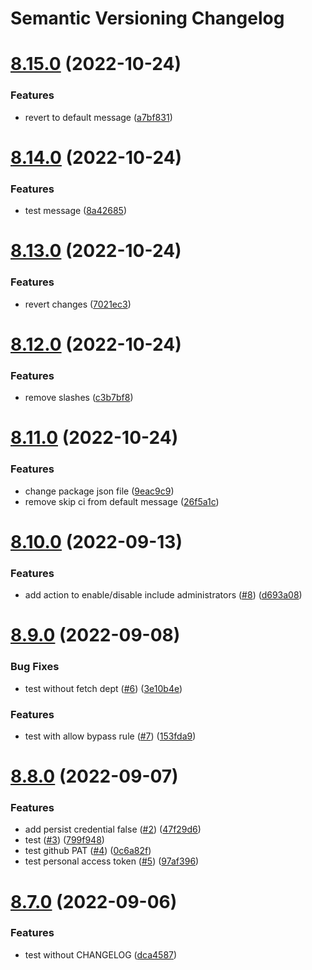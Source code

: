 # Semantic Versioning Changelog

# [8.15.0](https://github.com/adrianostas/flutter-monorepo/compare/v8.14.0...v8.15.0) (2022-10-24)


### Features

* revert to default message ([a7bf831](https://github.com/adrianostas/flutter-monorepo/commit/a7bf831673fc6ccb2f920dcc3ee98813837d964c))

# [8.14.0](https://github.com/adrianostas/flutter-monorepo/compare/v8.13.0...v8.14.0) (2022-10-24)


### Features

* test message ([8a42685](https://github.com/adrianostas/flutter-monorepo/commit/8a426858e2058f5d8ea1f3f39f9170b117e6afc5))

# [8.13.0](https://github.com/adrianostas/flutter-monorepo/compare/v8.12.0...v8.13.0) (2022-10-24)


### Features

* revert changes ([7021ec3](https://github.com/adrianostas/flutter-monorepo/commit/7021ec3880bea2b9b29562eba6a82eb801daa54e))

# [8.12.0](https://github.com/adrianostas/flutter-monorepo/compare/v8.11.0...v8.12.0) (2022-10-24)


### Features

* remove slashes ([c3b7bf8](https://github.com/adrianostas/flutter-monorepo/commit/c3b7bf8846121d0f881a7166fdef13bdc45839d9))

# [8.11.0](https://github.com/adrianostas/flutter-monorepo/compare/v8.10.0...v8.11.0) (2022-10-24)


### Features

* change package json file ([9eac9c9](https://github.com/adrianostas/flutter-monorepo/commit/9eac9c93b2625843c2815e175bb63758291eefcb))
* remove skip ci from default message ([26f5a1c](https://github.com/adrianostas/flutter-monorepo/commit/26f5a1cb9fe2d985bc443db14d1ee14658802d0e))

# [8.10.0](https://github.com/adrianostas/flutter-monorepo/compare/v8.9.0...v8.10.0) (2022-09-13)


### Features

* add action to enable/disable include administrators ([#8](https://github.com/adrianostas/flutter-monorepo/issues/8)) ([d693a08](https://github.com/adrianostas/flutter-monorepo/commit/d693a089f0aa56007ee17cdf5210b7ce058b5fc7))

# [8.9.0](https://github.com/adrianostas/flutter-monorepo/compare/v8.8.0...v8.9.0) (2022-09-08)


### Bug Fixes

* test without fetch dept ([#6](https://github.com/adrianostas/flutter-monorepo/issues/6)) ([3e10b4e](https://github.com/adrianostas/flutter-monorepo/commit/3e10b4e2c8437d4a392c6a3290317cf44560cde0))


### Features

* test with allow bypass rule ([#7](https://github.com/adrianostas/flutter-monorepo/issues/7)) ([153fda9](https://github.com/adrianostas/flutter-monorepo/commit/153fda98930c0a0b68619ea8a28f5fdd5d167a71))

# [8.8.0](https://github.com/adrianostas/flutter-monorepo/compare/v8.7.0...v8.8.0) (2022-09-07)


### Features

* add persist credential false ([#2](https://github.com/adrianostas/flutter-monorepo/issues/2)) ([47f29d6](https://github.com/adrianostas/flutter-monorepo/commit/47f29d6e9ba5c87a00a39e5e862a738a8c0ba7ab))
* test ([#3](https://github.com/adrianostas/flutter-monorepo/issues/3)) ([799f948](https://github.com/adrianostas/flutter-monorepo/commit/799f948fe0d0cca4bff7a8534490141ea9802095))
* test github PAT ([#4](https://github.com/adrianostas/flutter-monorepo/issues/4)) ([0c6a82f](https://github.com/adrianostas/flutter-monorepo/commit/0c6a82fec79e7f4543845b291ca7876992490abc))
* test personal access token ([#5](https://github.com/adrianostas/flutter-monorepo/issues/5)) ([97af396](https://github.com/adrianostas/flutter-monorepo/commit/97af39654dec4e1bb3fa57f4b06a1c3243bd1d24))

# [8.7.0](https://github.com/adrianostas/flutter-monorepo/compare/v8.6.0...v8.7.0) (2022-09-06)


### Features

* test without CHANGELOG ([dca4587](https://github.com/adrianostas/flutter-monorepo/commit/dca4587f292680bf636493f977f6b3a080393dcd))
